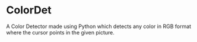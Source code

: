 # ColorDet
A Color Detector made using Python which detects any color in RGB format where the cursor points in the given picture.
